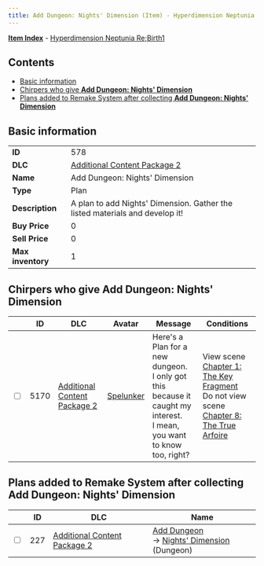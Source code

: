 ```yaml
---
title: Add Dungeon: Nights' Dimension (Item) - Hyperdimension Neptunia Re;Birth1
---
```


[**Item Index**](/neptunia/rb1/item/index.html) - [Hyperdimension Neptunia Re;Birth1](/neptunia/rb1)

## Contents

- [Basic information](#basic-information)
- [Chirpers who give **Add Dungeon: Nights' Dimension**](#chirpers-who-give-add-dungeon-nights-dimension)
- [Plans added to Remake System after collecting **Add Dungeon: Nights' Dimension**](#plans-added-to-remake-system-after-collecting-add-dungeon-nights-dimension)
## Basic information

|   |   |
| -- | -- |
| **ID** | 578 |
| **DLC** | [Additional Content Package 2](/neptunia/rb1/dlc/11-pack2.html) |
| **Name** | Add Dungeon: Nights' Dimension |
| **Type** | Plan |
| **Description** | A plan to add Nights' Dimension. Gather the listed materials and develop it! |
| **Buy Price** | 0 |
| **Sell Price** | 0 |
| **Max inventory** | 1 |


## Chirpers who give **Add Dungeon: Nights' Dimension**

|    | ID | DLC | Avatar | Message | Conditions |
| -- | -- | --- | ------ | ------- | ---------- |
| <input type="checkbox" id="rb1-chirper-event-11-5170" class="trackbox" /> | 5170 | [Additional Content Package 2](/neptunia/rb1/dlc/11-pack2.html) | [Spelunker](/neptunia/rb1/undefined/1-244-spelunker.html) | Here's a Plan for a new dungeon.<br />I only got this because it caught my interest.<br />I mean, you want to know too, right? | View scene [Chapter 1: The Key Fragment](/neptunia/rb1/scene/1-117-chapter-1-the-key-fragment.html)<br />Do not view scene [Chapter 8: The True Arfoire](/neptunia/rb1/scene/1-807-chapter-8-the-true-arfoire.html) |


## Plans added to Remake System after collecting **Add Dungeon: Nights' Dimension**

|    | ID | DLC | Name |
| -- | -- | --- | ---- |
| <input type="checkbox" id="rb1-remake-11-227" class="trackbox" /> | 227 | [Additional Content Package 2](/neptunia/rb1/dlc/11-pack2.html) | [Add Dungeon](/neptunia/rb1/remake/11-227-add-dungeon.html)<br /> → [Nights' Dimension](/neptunia/rb1/dungeon/11-126-nights-dimension.html) (Dungeon) |
